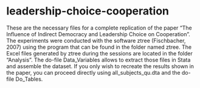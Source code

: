 # leadership-choice-cooperation

These are the necessary files for a complete replication of the paper “The Influence of Indirect Democracy and Leadership Choice on Cooperation”.
The experiments were conducted with the software ztree (Fischbacher, 2007) using the program that can be found in the folder named ztree.
The Excel files generated by ztree during the sessions are located in the folder “Analysis”. The do-file Data_Variables allows to extract those files in Stata and assemble the dataset.
If you only wish to recreate the results shown in the paper, you can proceed directly using all_subjects_qu.dta and the do-file Do_Tables.
